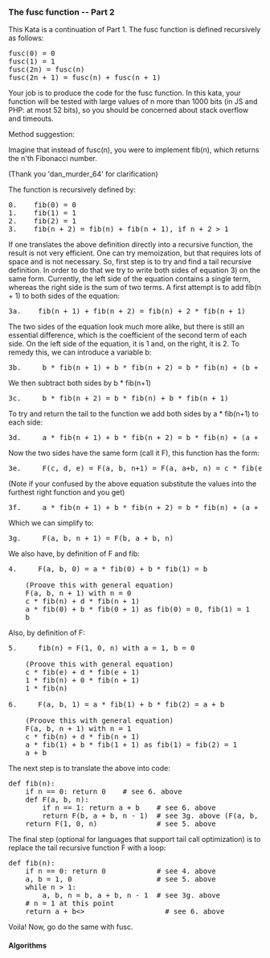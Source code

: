 ### The fusc function -- Part 2

<p> This Kata is a continuation of Part 1. The fusc function is defined recursively as follows:
<pre>
fusc(0) = 0
fusc(1) = 1
fusc(2n) = fusc(n)
fusc(2n + 1) = fusc(n) + fusc(n + 1)
</pre>

<p> Your job is to produce the code for the fusc function. In this kata, your function will be tested with large values of n more than 1000 bits (in JS and PHP: at most 52 bits), so you should be concerned about stack overflow and timeouts.

<p> Method suggestion:

<p> Imagine that instead of fusc(n), you were to implement fib(n), which returns the n'th Fibonacci number.

<p> (Thank you 'dan_murder_64' for clarification)

<p> The function is recursively defined by:

<pre>
0.    fib(0) = 0
1.    fib(1) = 1
2.    fib(2) = 1
3.    fib(n + 2) = fib(n) + fib(n + 1), if n + 2 > 1 
</pre>

<p> If one translates the above definition directly into a recursive function, the result is not very efficient. One can try memoization, but that requires lots of space and is not necessary. So, first step is to try and find a tail recursive definition. In order to do that we try to write both sides of equation 3) on the same form. Currently, the left side of the equation contains a single term, whereas the right side is the sum of two terms. A first attempt is to add fib(n + 1) to both sides of the equation:

<pre>
3a.    fib(n + 1) + fib(n + 2) = fib(n) + 2 * fib(n + 1)
</pre>

<p> The two sides of the equation look much more alike, but there is still an essential difference, which is the coefficient of the second term of each side. On the left side of the equation, it is 1 and, on the right, it is 2. To remedy this, we can introduce a variable b:

<pre>
3b.     b * fib(n + 1) + b * fib(n + 2) = b * fib(n) + (b + b) * fib(n + 1)
</pre>

<p> We then subtract both sides by b * fib(n+1)

<pre>
3c.     b * fib(n + 2) = b * fib(n) + b * fib(n + 1)
</pre>

<p> To try and return the tail to the function we add both sides by a * fib(n+1) to each side:

<pre>
3d.     a * fib(n + 1) + b * fib(n + 2) = b * fib(n) + (a + b) * fib(n + 1)
</pre>

<p> Now the two sides have the same form (call it F), this function has the form:

<pre>
3e.     F(c, d, e) = F(a, b, n+1) = F(a, a+b, n) = c * fib(e) + d * fib(e + 1)
</pre>

<p> (Note if your confused by the above equation substitute the values into the furthest right function and you get)

<pre>
3f.     a * fib(n + 1) + b * fib(n + 2) = b * fib(n) + (a + b) * fib(n + 1) = c * fib(n) + d * fib(n + 1)
</pre>

<p> Which we can simplify to:

<pre>
3g.     F(a, b, n + 1) = F(b, a + b, n)
</pre>

<p> We also have, by definition of F and fib:

<pre>
4.     F(a, b, 0) = a * fib(0) + b * fib(1) = b

    (Proove this with general equation)
    F(a, b, n + 1) with n = 0
    c * fib(n) + d * fib(n + 1)
    a * fib(0) + b * fib(0 + 1) as fib(0) = 0, fib(1) = 1
    b
</pre>

<p> Also, by definition of F:

<pre>
5.     fib(n) = F(1, 0, n) with a = 1, b = 0

    (Proove this with general equation)
    c * fib(e) + d * fib(e + 1)
    1 * fib(n) + 0 * fib(n + 1)
    1 * fib(n)

6.     F(a, b, 1) = a * fib(1) + b * fib(2) = a + b

    (Proove this with general equation)
    F(a, b, n + 1) with n = 1
    c * fib(n) + d * fib(n + 1)
    a * fib(1) + b * fib(1 + 1) as fib(1) = fib(2) = 1
    a + b
</pre>

<p> The next step is to translate the above into code:

<pre>
def fib(n):
    if n == 0: return 0    # see 6. above
    def F(a, b, n):
        if n == 1: return a + b    # see 6. above
        return F(b, a + b, n - 1)  # see 3g. above (F(a, b, n + 1) = F(b, a + b, n)) use n = n - 1
    return F(1, 0, n)              # see 5. above
</pre>

<p> The final step (optional for languages that support tail call optimization) is to replace the tail recursive function F with a loop:

<pre>
def fib(n):
    if n == 0: return 0            # see 4. above
    a, b = 1, 0                    # see 5. above
    while n > 1:    
        a, b, n = b, a + b, n - 1  # see 3g. above
    # n = 1 at this point
    return a + b<>                   # see 6. above 
</pre>

<p> Voila! Now, go do the same with fusc.

#### Algorithms
